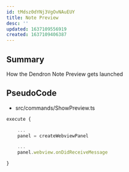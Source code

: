 ```yaml
---
id: tMdsz0dYNj3VgOvNAuEUY
title: Note Preview
desc: ''
updated: 1637109556919
created: 1637109406387
---
```



## Summary

How the Dendron Note Preview gets launched

## PseudoCode

- src/commands/ShowPreview.ts
```ts
execute {

    ...
    panel = createWebviewPanel

    ...
    panel.webview.onDidReceiveMessage

}

```